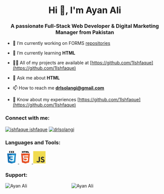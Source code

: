 <h1 align="center">Hi 👋, I'm Ayan Ali</h1> 
<h3 align="center">A passionate Full-Stack Web Developer & Digital Marketing Manager from Pakistan</h3>

- 🔭 I’m currently working on FORMS [repositories](https://github.com/1Ishfaque?tab=repositories)

- 🌱 I’m currently learning **HTML**

- 👨‍💻 All of my projects are available at [https://github.com/1Ishfaque](https://github.com/1Ishfaque)

- 💬 Ask me about **HTML**

- 📫 How to reach me **drlsolangi@gmail.com**

- 📄 Know about my experiences [https://github.com/1Ishfaque](https://github.com/1Ishfaque)

<h3 align="left">Connect with me:</h3>
<p align="left">
<a href="https://fb.com/ishfaque ishfaque" target="blank"><img align="center" src="https://raw.githubusercontent.com/rahuldkjain/github-profile-readme-generator/master/src/images/icons/Social/facebook.svg" alt="ishfaque ishfaque" height="30" width="40" /></a>
<a href="https://www.youtube.com/c/drlsolangi" target="blank"><img align="center" src="https://raw.githubusercontent.com/rahuldkjain/github-profile-readme-generator/master/src/images/icons/Social/youtube.svg" alt="drlsolangi" height="30" width="40" /></a>
</p>

<h3 align="left">Languages and Tools:</h3>
<p align="left"> <a href="https://www.w3schools.com/css/" target="_blank" rel="noreferrer"> <img src="https://raw.githubusercontent.com/devicons/devicon/master/icons/css3/css3-original-wordmark.svg" alt="css3" width="40" height="40"/> </a> <a href="https://www.w3.org/html/" target="_blank" rel="noreferrer"> <img src="https://raw.githubusercontent.com/devicons/devicon/master/icons/html5/html5-original-wordmark.svg" alt="html5" width="40" height="40"/> </a> <a href="https://developer.mozilla.org/en-US/docs/Web/JavaScript" target="_blank" rel="noreferrer"> <img src="https://raw.githubusercontent.com/devicons/devicon/master/icons/javascript/javascript-original.svg" alt="javascript" width="40" height="40"/> </a> </p>

<h3 align="left">Support:</h3>
<p><a href="https://www.buymeacoffee.com/Ayan Ali"> <img align="left" src="https://cdn.buymeacoffee.com/buttons/v2/default-yellow.png" height="50" width="210" alt="Ayan Ali" /></a><a href="https://ko-fi.com/Ayan Ali"> <img align="left" src="https://cdn.ko-fi.com/cdn/kofi3.png?v=3" height="50" width="210" alt="Ayan Ali" /></a></p><br><br>
